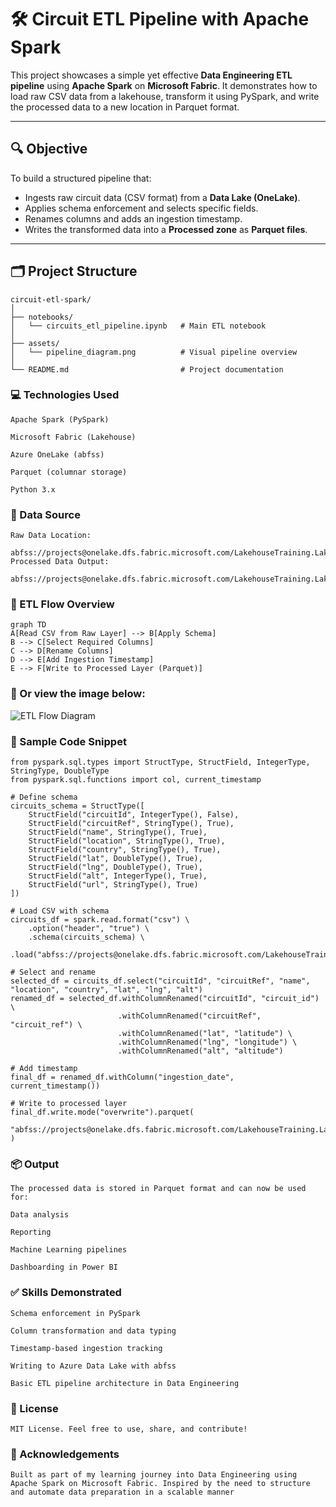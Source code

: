 # 🛠️ Circuit ETL Pipeline with Apache Spark

This project showcases a simple yet effective **Data Engineering ETL pipeline** using **Apache Spark** on **Microsoft Fabric**. It demonstrates how to load raw CSV data from a lakehouse, transform it using PySpark, and write the processed data to a new location in Parquet format.

---

## 🔍 Objective

To build a structured pipeline that:

- Ingests raw circuit data (CSV format) from a **Data Lake (OneLake)**.
- Applies schema enforcement and selects specific fields.
- Renames columns and adds an ingestion timestamp.
- Writes the transformed data into a **Processed zone** as **Parquet files**.

---

## 🗂️ Project Structure

```
circuit-etl-spark/
│
├── notebooks/
│   └── circuits_etl_pipeline.ipynb   # Main ETL notebook
│
├── assets/
│   └── pipeline_diagram.png          # Visual pipeline overview
│
└── README.md                         # Project documentation

```

### 💻 Technologies Used
```
Apache Spark (PySpark)

Microsoft Fabric (Lakehouse)

Azure OneLake (abfss)

Parquet (columnar storage)

Python 3.x
```

### 📁 Data Source
```
Raw Data Location:

abfss://projects@onelake.dfs.fabric.microsoft.com/LakehouseTraining.Lakehouse/Files/circuits.csv
Processed Data Output:

abfss://projects@onelake.dfs.fabric.microsoft.com/LakehouseTraining.Lakehouse/Files/processed
```
### 🔄 ETL Flow Overview
```
graph TD
A[Read CSV from Raw Layer] --> B[Apply Schema]
B --> C[Select Required Columns]
C --> D[Rename Columns]
D --> E[Add Ingestion Timestamp]
E --> F[Write to Processed Layer (Parquet)]
```
### 📸 Or view the image below:

![ETL Flow Diagram](https://github.com/SRSuccesTemusaNdlovu/Spark-Data-Engineering-Pipeline/tree/main/assets/pipeline_diagram.png)

### 🧪 Sample Code Snippet

```
from pyspark.sql.types import StructType, StructField, IntegerType, StringType, DoubleType
from pyspark.sql.functions import col, current_timestamp

# Define schema
circuits_schema = StructType([
    StructField("circuitId", IntegerType(), False),
    StructField("circuitRef", StringType(), True),
    StructField("name", StringType(), True),
    StructField("location", StringType(), True),
    StructField("country", StringType(), True),
    StructField("lat", DoubleType(), True),
    StructField("lng", DoubleType(), True),
    StructField("alt", IntegerType(), True),
    StructField("url", StringType(), True)
])

# Load CSV with schema
circuits_df = spark.read.format("csv") \
    .option("header", "true") \
    .schema(circuits_schema) \
    .load("abfss://projects@onelake.dfs.fabric.microsoft.com/LakehouseTraining.Lakehouse/Files/circuits.csv")

# Select and rename
selected_df = circuits_df.select("circuitId", "circuitRef", "name", "location", "country", "lat", "lng", "alt")
renamed_df = selected_df.withColumnRenamed("circuitId", "circuit_id") \
                        .withColumnRenamed("circuitRef", "circuit_ref") \
                        .withColumnRenamed("lat", "latitude") \
                        .withColumnRenamed("lng", "longitude") \
                        .withColumnRenamed("alt", "altitude")

# Add timestamp
final_df = renamed_df.withColumn("ingestion_date", current_timestamp())

# Write to processed layer
final_df.write.mode("overwrite").parquet(
    "abfss://projects@onelake.dfs.fabric.microsoft.com/LakehouseTraining.Lakehouse/Files/processed"
)

```

### 📦 Output
```
The processed data is stored in Parquet format and can now be used for:

Data analysis

Reporting

Machine Learning pipelines

Dashboarding in Power BI
```

### ✅ Skills Demonstrated
```
Schema enforcement in PySpark

Column transformation and data typing

Timestamp-based ingestion tracking

Writing to Azure Data Lake with abfss

Basic ETL pipeline architecture in Data Engineering
```
### 📌 License
```
MIT License. Feel free to use, share, and contribute!
```
### 🙌 Acknowledgements
```
Built as part of my learning journey into Data Engineering using Apache Spark on Microsoft Fabric. Inspired by the need to structure and automate data preparation in a scalable manner
```
